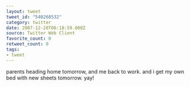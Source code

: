 ```yaml
---
layout: tweet
tweet_id: "540268532"
category: twitter
date: 2007-12-28T06:18:59.000Z
source: Twitter Web Client
favorite_count: 0
retweet_count: 0
tags:
- tweet
---
```


parents heading home tomorrow, and me back to work. and i get my own bed with new sheets tomorrow. yay!
